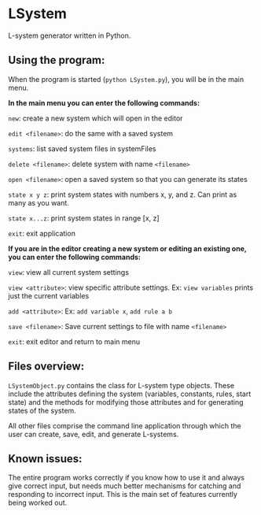 # LSystem
L-system generator written in Python.

## Using the program:

When the program is started (`python LSystem.py`), you will be in the main menu.

<b>In the main menu you can enter the following commands:</b>

`new`: create a new system which will open in the editor

`edit <filename>`: do the same with a saved system

`systems`: list saved system files in systemFiles

`delete <filename>`: delete system with name `<filename>`

`open <filename>`: open a saved system so that you can generate its states

`state x y z`: print system states with numbers x, y, and z. Can print as many as you want.

`state x...z`: print system states in range [x, z]

`exit`: exit application

<b>If you are in the editor creating a new system or editing an existing one, you can enter the following commands:</b>

`view`: view all current system settings

`view <attribute>`: view specific attribute settings. Ex: `view variables` prints just the current variables

`add <attribute>`: Ex: `add variable x`, `add rule a b`

`save <filename>`: Save current settings to file with name `<filename>`

`exit`: exit editor and return to main menu

## Files overview:

`LSystemObject.py` contains the class for L-system type objects. These include the attributes defining the system (variables, constants, rules, start state) and the methods for modifying those attributes and for generating states of the system.

All other files comprise the command line application through which the user can create, save, edit, and generate L-systems.

## Known issues:

The entire program works correctly if you know how to use it and always give correct input, but needs much better mechanisms for catching and responding to incorrect input. This is the main set of features currently being worked out.
